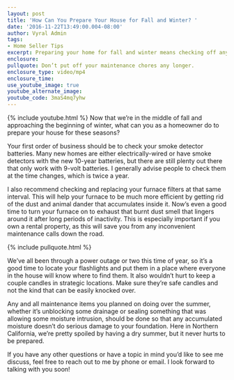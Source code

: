 ```yaml
---
layout: post
title: 'How Can You Prepare Your House for Fall and Winter? '
date: '2016-11-22T13:49:00.004-08:00'
author: Vyral Admin
tags:
- Home Seller Tips
excerpt: Preparing your home for fall and winter means checking off any maintenance items you still have left to do.
enclosure:
pullquote: Don’t put off your maintenance chores any longer.
enclosure_type: video/mp4
enclosure_time:
use_youtube_image: true
youtube_alternate_image:
youtube_code: 3maS4mq7yhw
---
```

{% include youtube.html %}
Now that we’re in the middle of fall and approaching the beginning of winter, what can you as a homeowner do to prepare your house for these seasons?

Your first order of business should be to check your smoke detector batteries. Many new homes are either electrically-wired or have smoke detectors with the new 10-year batteries, but there are still plenty out there that only work with 9-volt batteries. I generally advise people to check them at the time changes, which is twice a year.

I also recommend checking and replacing your furnace filters at that same interval. This will help your furnace to be much more efficient by getting rid of the dust and animal dander that accumulates inside it. Now’s even a good time to turn your furnace on to exhaust that burnt dust smell that lingers around it after long periods of inactivity. This is especially important if you own a rental property, as this will save you from any inconvenient maintenance calls down the road.

{% include pullquote.html %}

We’ve all been through a power outage or two this time of year, so it’s a good time to locate your flashlights and put them in a place where everyone in the house will know where to find them. It also wouldn’t hurt to keep a couple candles in strategic locations. Make sure they’re safe candles and not the kind that can be easily knocked over.

Any and all maintenance items you planned on doing over the summer, whether it’s unblocking some drainage or sealing something that was allowing some moisture intrusion, should be done so that any accumulated moisture doesn’t do serious damage to your foundation. Here in Northern California, we’re pretty spoiled by having a dry summer, but it never hurts to be prepared.

If you have any other questions or have a topic in mind you’d like to see me discuss, feel free to reach out to me by phone or email. I look forward to talking with you soon!
